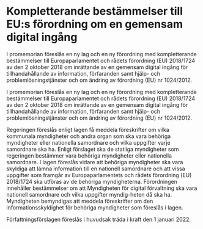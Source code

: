 # Kompletterande bestämmelser till EU:s förordning om en gemensam digital ingång

I promemorian föreslås en ny lag och en ny förordning med kompletterande bestämmelser till Europaparlamentet och rådets förordning (EU) 2018/1724 av den 2 oktober 2018 om inrättande av en gemensam digital ingång för tillhandahållande av information, förfaranden samt hjälp- och problemlösningstjänster och om ändring av förordning (EU) nr 1024/2012.

I promemorian föreslås en ny lag och en ny förordning med kompletterande bestämmelser till Europaparlamentet och rådets förordning (EU) 2018/1724 av den 2 oktober 2018 om inrättande av en gemensam digital ingång för tillhandahållande av information, förfaranden samt hjälp- och problemlösningstjänster och om ändring av förordning (EU) nr 1024/2012.

Regeringen föreslås enligt lagen få meddela föreskrifter om vilka kommunala myndigheter och andra organ som ska vara behöriga myndigheter eller nationella samordnare och vilka uppgifter varje samordnare ska ha. Enligt förslaget ska de statliga myndigheter som regeringen bestämmer vara behöriga myndigheter eller nationella samordnare. I lagen föreslås vidare att behöriga myndigheter ska vara skyldiga att lämna information till en nationell samordnare och att vissa uppgifter som framgår av Europaparlamentets och rådets förordning (EU) 2018/1724 ska utföras av de behöriga myndigheterna.
Förordningen innehåller bestämmelser om att Myndigheten för digital förvaltning ska vara nationell samordnare och vilka uppgifter myndig-heten då ska ha. Myndigheten bemyndigas att meddela föreskrifter om den informationsskyldighet för behöriga myndigheter som föreslås i lagen.

Författningsförslagen föreslås i huvudsak träda i kraft den 1 januari 2022.
